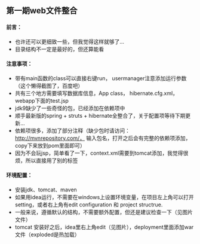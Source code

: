 ## 第一期web文件整合
#### 前言：
* 也许还可以更细致一些，但我觉得这样就够了...
* 目录结构不一定是最好的，但还算能看

#### 注意事项：
* 带有main函数的class可以直接右键run， usermanager注意添加运行参数（这个懒得截图了，百度吧）
* 共有三个地方需要填写数据库信息，App class， hibernate.cfg.xml， webapp下面的test.jsp
* jdk9缺少了一些奇怪的包，已经添加在依赖项中
* 顺手最新版的spring + struts + hibernate全整合了，关于配置项等待下期更新...
* 依赖项很多，添加了部分注释（缺少包时请访问：http://mvnrepository.com/， 输入包名，打开之后会有完整的依赖项添加，copy下来放到pom里面即可）
* 因为不会玩jsp，简单看了一下，context.xml需要到tomcat添加，我觉得很烦，所以直接用了别的标签

#### 环境配置：
* 安装jdk、tomcat、maven
* 如果用idea运行，不需要在windows上设置环境变量，在项目左上角可以打开setting，或者右上角有edit configuration 和 project structrue.
* 一般来说，遵循默认的结构，不需要额外配置，但还是建议检查一下（见图片文件）
* tomcat 安装好之后，idea里右上角edit（见图片），deployment里面添加war文件（exploded是热加载）

